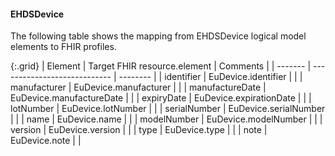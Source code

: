 <!--
  Generated file. Do not edit.
-->

#### EHDSDevice

The following table shows the mapping from EHDSDevice logical model elements to FHIR profiles.

{:.grid}
| Element | Target FHIR resource.element | Comments |
| ------- | ---------------------------- | -------- |
| identifier | EuDevice.identifier |  |
| manufacturer | EuDevice.manufacturer |  |
| manufactureDate | EuDevice.manufactureDate |  |
| expiryDate | EuDevice.expirationDate |  |
| lotNumber | EuDevice.lotNumber |  |
| serialNumber | EuDevice.serialNumber |  |
| name | EuDevice.name |  |
| modelNumber | EuDevice.modelNumber |  |
| version | EuDevice.version |  |
| type | EuDevice.type |  |
| note | EuDevice.note |  |

